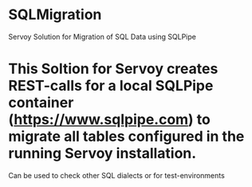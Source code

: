 # SQLMigration
Servoy Solution for Migration of SQL Data using SQLPipe

# This Soltion for Servoy creates REST-calls for a local SQLPipe container (https://www.sqlpipe.com) to migrate all tables configured in the running Servoy installation.

Can be used to check other SQL dialects or for test-environments

